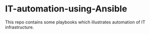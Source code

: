 # IT-automation-using-Ansible
This repo contains some playbooks which illustrates automation of IT infrastructure.
